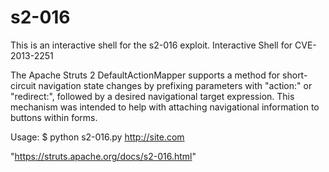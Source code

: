 # s2-016
This is an interactive shell for the s2-016 exploit.
Interactive Shell for CVE-2013-2251

The Apache Struts 2 DefaultActionMapper supports a method for short-circuit navigation state changes by prefixing parameters with "action:" or "redirect:", followed by a desired navigational target expression. This mechanism was intended to help with attaching navigational information to buttons within forms.

Usage: $ python s2-016.py http://site.com

"https://struts.apache.org/docs/s2-016.html"
